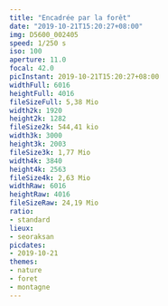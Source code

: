 ```yaml
---
title: "Encadrée par la forêt"
date: "2019-10-21T15:20:27+08:00"
img: D5600_002405
speed: 1/250 s
iso: 100
aperture: 11.0
focal: 42.0
picInstant: 2019-10-21T15:20:27+08:00
widthFull: 6016
heightFull: 4016
fileSizeFull: 5,38 Mio
width2k: 1920
height2k: 1282
fileSize2k: 544,41 kio
width3k: 3000
height3k: 2003
fileSize3k: 1,77 Mio
width4k: 3840
height4k: 2563
fileSize4k: 2,63 Mio
widthRaw: 6016
heightRaw: 4016
fileSizeRaw: 24,19 Mio
ratio:
- standard
lieux:
- seoraksan
picdates:
- 2019-10-21
themes:
- nature
- foret
- montagne
---
```


